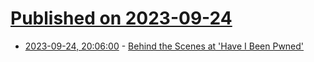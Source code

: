 # [Published on 2023-09-24](index.md)

* [2023-09-24, 20:06:00](https://it.slashdot.org/story/23/09/24/201233/behind-the-scenes-at-have-i-been-pwned?utm_source=rss1.0mainlinkanon&utm_medium=feed) - [Behind the Scenes at 'Have I Been Pwned'](https://it.slashdot.org/story/23/09/24/201233/behind-the-scenes-at-have-i-been-pwned?utm_source=rss1.0mainlinkanon&utm_medium=feed)
